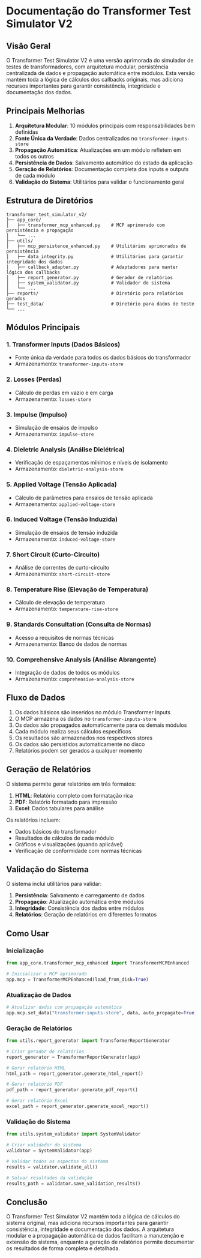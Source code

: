 # Documentação do Transformer Test Simulator V2

## Visão Geral

O Transformer Test Simulator V2 é uma versão aprimorada do simulador de testes de transformadores, com arquitetura modular, persistência centralizada de dados e propagação automática entre módulos. Esta versão mantém toda a lógica de cálculos dos callbacks originais, mas adiciona recursos importantes para garantir consistência, integridade e documentação dos dados.

## Principais Melhorias

1. **Arquitetura Modular**: 10 módulos principais com responsabilidades bem definidas
2. **Fonte Única da Verdade**: Dados centralizados no `transformer-inputs-store`
3. **Propagação Automática**: Atualizações em um módulo refletem em todos os outros
4. **Persistência de Dados**: Salvamento automático do estado da aplicação
5. **Geração de Relatórios**: Documentação completa dos inputs e outputs de cada módulo
6. **Validação do Sistema**: Utilitários para validar o funcionamento geral

## Estrutura de Diretórios

```
transformer_test_simulator_v2/
├── app_core/
│   ├── transformer_mcp_enhanced.py    # MCP aprimorado com persistência e propagação
│   └── ...
├── utils/
│   ├── mcp_persistence_enhanced.py    # Utilitários aprimorados de persistência
│   ├── data_integrity.py              # Utilitários para garantir integridade dos dados
│   ├── callback_adapter.py            # Adaptadores para manter lógica dos callbacks
│   ├── report_generator.py            # Gerador de relatórios
│   ├── system_validator.py            # Validador do sistema
│   └── ...
├── reports/                           # Diretório para relatórios gerados
├── test_data/                         # Diretório para dados de teste
└── ...
```

## Módulos Principais

### 1. Transformer Inputs (Dados Básicos)
- Fonte única da verdade para todos os dados básicos do transformador
- Armazenamento: `transformer-inputs-store`

### 2. Losses (Perdas)
- Cálculo de perdas em vazio e em carga
- Armazenamento: `losses-store`

### 3. Impulse (Impulso)
- Simulação de ensaios de impulso
- Armazenamento: `impulse-store`

### 4. Dieletric Analysis (Análise Dielétrica)
- Verificação de espaçamentos mínimos e níveis de isolamento
- Armazenamento: `dieletric-analysis-store`

### 5. Applied Voltage (Tensão Aplicada)
- Cálculo de parâmetros para ensaios de tensão aplicada
- Armazenamento: `applied-voltage-store`

### 6. Induced Voltage (Tensão Induzida)
- Simulação de ensaios de tensão induzida
- Armazenamento: `induced-voltage-store`

### 7. Short Circuit (Curto-Circuito)
- Análise de correntes de curto-circuito
- Armazenamento: `short-circuit-store`

### 8. Temperature Rise (Elevação de Temperatura)
- Cálculo de elevação de temperatura
- Armazenamento: `temperature-rise-store`

### 9. Standards Consultation (Consulta de Normas)
- Acesso a requisitos de normas técnicas
- Armazenamento: Banco de dados de normas

### 10. Comprehensive Analysis (Análise Abrangente)
- Integração de dados de todos os módulos
- Armazenamento: `comprehensive-analysis-store`

## Fluxo de Dados

1. Os dados básicos são inseridos no módulo Transformer Inputs
2. O MCP armazena os dados no `transformer-inputs-store`
3. Os dados são propagados automaticamente para os demais módulos
4. Cada módulo realiza seus cálculos específicos
5. Os resultados são armazenados nos respectivos stores
6. Os dados são persistidos automaticamente no disco
7. Relatórios podem ser gerados a qualquer momento

## Geração de Relatórios

O sistema permite gerar relatórios em três formatos:

1. **HTML**: Relatório completo com formatação rica
2. **PDF**: Relatório formatado para impressão
3. **Excel**: Dados tabulares para análise

Os relatórios incluem:
- Dados básicos do transformador
- Resultados de cálculos de cada módulo
- Gráficos e visualizações (quando aplicável)
- Verificação de conformidade com normas técnicas

## Validação do Sistema

O sistema inclui utilitários para validar:

1. **Persistência**: Salvamento e carregamento de dados
2. **Propagação**: Atualização automática entre módulos
3. **Integridade**: Consistência dos dados entre módulos
4. **Relatórios**: Geração de relatórios em diferentes formatos

## Como Usar

### Inicialização

```python
from app_core.transformer_mcp_enhanced import TransformerMCPEnhanced

# Inicializar o MCP aprimorado
app.mcp = TransformerMCPEnhanced(load_from_disk=True)
```

### Atualização de Dados

```python
# Atualizar dados com propagação automática
app.mcp.set_data("transformer-inputs-store", data, auto_propagate=True, app_instance=app)
```

### Geração de Relatórios

```python
from utils.report_generator import TransformerReportGenerator

# Criar gerador de relatórios
report_generator = TransformerReportGenerator(app)

# Gerar relatório HTML
html_path = report_generator.generate_html_report()

# Gerar relatório PDF
pdf_path = report_generator.generate_pdf_report()

# Gerar relatório Excel
excel_path = report_generator.generate_excel_report()
```

### Validação do Sistema

```python
from utils.system_validator import SystemValidator

# Criar validador do sistema
validator = SystemValidator(app)

# Validar todos os aspectos do sistema
results = validator.validate_all()

# Salvar resultados da validação
results_path = validator.save_validation_results()
```

## Conclusão

O Transformer Test Simulator V2 mantém toda a lógica de cálculos do sistema original, mas adiciona recursos importantes para garantir consistência, integridade e documentação dos dados. A arquitetura modular e a propagação automática de dados facilitam a manutenção e extensão do sistema, enquanto a geração de relatórios permite documentar os resultados de forma completa e detalhada.
